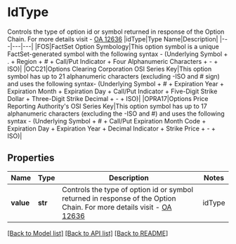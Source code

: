 # IdType

Controls the type of option id or symbol returned in response of the Option Chain. For more details visit - [OA 12636](https://my.apps.factset.com/oa/pages/12636#options)   |idType|Type Name|Description|   |---|---|---|   |FOS|FactSet Option Symbology|This option symbol is a unique FactSet-generated symbol with the following syntax - (Underlying Symbol + . + Region + # + Call/Put Indicator + Four Alphanumeric Characters + - + ISO)|   |OCC21|Options Clearing Corporation OSI Series Key|This option symbol has up to 21 alphanumeric characters (excluding -ISO and # sign) and uses the following syntax- (Underlying Symbol + # + Expiration Year + Expiration Month + Expiration Day + Call/Put Indicator + Five-Digit Strike Dollar + Three-Digit Strike Decimal + - + ISO)|   |OPRA17|Options Price Reporting Authority's OSI Series Key|This option symbol has up to 17 alphanumeric characters (excluding the -ISO and #) and uses the following syntax - (Underlying Symbol + # + Call/Put Expiration Month Code + Expiration Day + Expiration Year + Decimal Indicator + Strike Price + - + ISO)|

## Properties
Name | Type | Description | Notes
------------ | ------------- | ------------- | -------------
**value** | **str** | Controls the type of option id or symbol returned in response of the Option Chain. For more details visit - [OA 12636](https://my.apps.factset.com/oa/pages/12636#options)   |idType|Type Name|Description|   |---|---|---|   |FOS|FactSet Option Symbology|This option symbol is a unique FactSet-generated symbol with the following syntax - (Underlying Symbol + . + Region + # + Call/Put Indicator + Four Alphanumeric Characters + - + ISO)|   |OCC21|Options Clearing Corporation OSI Series Key|This option symbol has up to 21 alphanumeric characters (excluding -ISO and # sign) and uses the following syntax- (Underlying Symbol + # + Expiration Year + Expiration Month + Expiration Day + Call/Put Indicator + Five-Digit Strike Dollar + Three-Digit Strike Decimal + - + ISO)|   |OPRA17|Options Price Reporting Authority&#39;s OSI Series Key|This option symbol has up to 17 alphanumeric characters (excluding the -ISO and #) and uses the following syntax - (Underlying Symbol + # + Call/Put Expiration Month Code + Expiration Day + Expiration Year + Decimal Indicator + Strike Price + - + ISO)| | defaults to "FOS",  must be one of ["FOS", "OPRA17", "OCC21", ]

[[Back to Model list]](../README.md#documentation-for-models) [[Back to API list]](../README.md#documentation-for-api-endpoints) [[Back to README]](../README.md)


